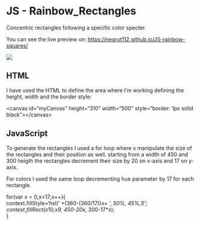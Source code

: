# JS - Rainbow_Rectangles

<p>Concentric rectangles following a specific color specter.</p>
<p>You can see the live preview on: <a href="https://negrut112.github.io/JS-rainbow-squares/">https://negrut112.github.io/JS-rainbow-squares/</a></p>

<img src="https://i.imgur.com/o6T9GMo.jpg">

## HTML
<p>I have used the HTML to define the area where I’m working defining the height, width and the border style:</p>
<p>&lt;canvas id=“myCanvas” height=“310” width=“500” style=“border: 1px solid black”&gt;&lt;/canvas&gt;</p>

## JavaScript
<p>To generate the rectangles I used a for loop where x manipulate the size of the rectangles and their position as well. starting from a width of 450 and 300 heigth the rectangles decrement their size by 20 on x-axis and 17 on y-axis.</p>
<p>For colors I used the same loop decrementing hue parameter by 17 for each rectangle.</p>
<p>for(var x = 0;x&lt;17;x++){<br>
context.fillStyle=‘hsl(’ +(360-(360/17))<em>x+ ‘, 50%, 45%,1)’;<br>
context.fillRect(x</em>10,x<em>9, 450-20</em>x, 300-17*x);<br>
}</p>
